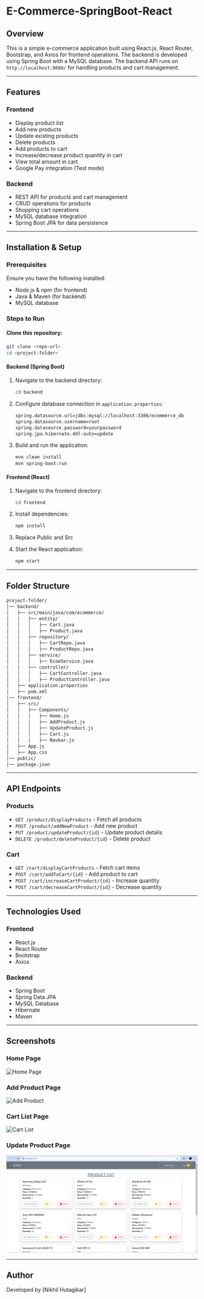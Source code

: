 # E-Commerce-SpringBoot-React

## Overview
This is a simple e-commerce application built using React.js, React Router, Bootstrap, and Axios for frontend operations. The backend is developed using Spring Boot with a MySQL database. The backend API runs on `http://localhost:8080/` for handling products and cart management.

---
## Features
### Frontend
- Display product list
- Add new products
- Update existing products
- Delete products
- Add products to cart
- Increase/decrease product quantity in cart
- View total amount in cart
- Google Pay integration (Test mode)

### Backend
- REST API for products and cart management
- CRUD operations for products
- Shopping cart operations
- MySQL database integration
- Spring Boot JPA for data persistence

---
## Installation & Setup

### Prerequisites
Ensure you have the following installed:
- Node.js & npm (for frontend)
- Java & Maven (for backend)
- MySQL database

### Steps to Run
#### Clone this repository:
```sh
git clone <repo-url>
cd <project-folder>
```

#### Backend (Spring Boot)
1. Navigate to the backend directory:
   ```sh
   cd backend
   ```
2. Configure database connection in `application.properties`:
   ```properties
   spring.datasource.url=jdbc:mysql://localhost:3306/ecommerce_db
   spring.datasource.username=root
   spring.datasource.password=yourpassword
   spring.jpa.hibernate.ddl-auto=update
   ```
3. Build and run the application:
   ```sh
   mvn clean install
   mvn spring-boot:run
   ```

#### Frontend (React)
1. Navigate to the frontend directory:
   ```sh
   cd frontend
   ```
2. Install dependencies:
   ```sh
   npm install
   ```
3. Replace Public and Src
   
4. Start the React application:
   ```sh
   npm start
   ```

---
## Folder Structure
```
project-folder/
│── backend/
│   ├── src/main/java/com/ecommerce/
│   │   ├── entity/
│   │   │   ├── Cart.java
│   │   │   ├── Product.java
│   │   ├── repository/
│   │   │   ├── CartRepo.java
│   │   │   ├── ProductRepo.java
│   │   ├── service/
│   │   │   ├── EcomService.java
│   │   ├── controller/
│   │   │   ├── CartController.java
│   │   │   ├── ProductController.java
│   ├── application.properties
│   ├── pom.xml
│── frontend/
│   ├── src/
│   │   ├── Components/
│   │   │   ├── Home.js
│   │   │   ├── AddProduct.js
│   │   │   ├── UpdateProduct.js
│   │   │   ├── Cart.js
│   │   │   ├── Navbar.js
│   ├── App.js
│   ├── App.css
│── public/
│── package.json
```

---
## API Endpoints

### Products
- `GET /product/displayProducts` - Fetch all products
- `POST /product/addNewProduct` - Add new product
- `PUT /product/updateProduct/{id}` - Update product details
- `DELETE /product/deleteProduct/{id}` - Delete product

### Cart
- `GET /cart/displayCartProducts` - Fetch cart items
- `POST /cart/addToCart/{id}` - Add product to cart
- `POST /cart/increaseCartProduct/{id}` - Increase quantity
- `POST /cart/decreaseCartProduct/{id}` - Decrease quantity

---
## Technologies Used
### Frontend
- React.js
- React Router
- Bootstrap
- Axios

### Backend
- Spring Boot
- Spring Data JPA
- MySQL Database
- Hibernate
- Maven

---
## Screenshots

### Home Page
![Home Page](images/Home.png)

### Add Product Page
![Add Product](images/AddProduct.png)

### Cart List Page
![Cart List](images/CartList.png)

### Update Product Page
![Update Product](https://github.com/HUTAGIKARNIKHIL/E-Commerce-SpringBoot-React/blob/main/Ecommerce/images/Home.png)

---
## Author
Developed by [Nikhil Hutagikar]

